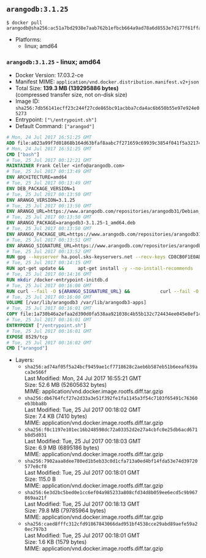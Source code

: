 ## `arangodb:3.1.25`

```console
$ docker pull arangodb@sha256:ac51a7bd2938e7aab762b1efbcb664a9ad78a6d8553e7d177f61ffa9ec0186cb
```

-	Platforms:
	-	linux; amd64

### `arangodb:3.1.25` - linux; amd64

-	Docker Version: 17.03.2-ce
-	Manifest MIME: `application/vnd.docker.distribution.manifest.v2+json`
-	Total Size: **139.3 MB (139295886 bytes)**  
	(compressed transfer size, not on-disk size)
-	Image ID: `sha256:7db56141ecff23c244f27cde865bc91acbba7cda4ac6b650b55e97e924e05273`
-	Entrypoint: `["\/entrypoint.sh"]`
-	Default Command: `["arangod"]`

```dockerfile
# Mon, 24 Jul 2017 16:51:25 GMT
ADD file:a023a99f7d01868b164d63bfaf8aabc7f271659c69939c3854f041f5a3217428 in / 
# Mon, 24 Jul 2017 16:51:25 GMT
CMD ["bash"]
# Tue, 25 Jul 2017 00:12:21 GMT
MAINTAINER Frank Celler <info@arangodb.com>
# Tue, 25 Jul 2017 00:13:49 GMT
ENV ARCHITECTURE=amd64
# Tue, 25 Jul 2017 00:13:49 GMT
ENV DEB_PACKAGE_VERSION=1
# Tue, 25 Jul 2017 00:13:50 GMT
ENV ARANGO_VERSION=3.1.25
# Tue, 25 Jul 2017 00:13:50 GMT
ENV ARANGO_URL=https://www.arangodb.com/repositories/arangodb31/Debian_8.0
# Tue, 25 Jul 2017 00:13:50 GMT
ENV ARANGO_PACKAGE=arangodb3-3.1.25-1_amd64.deb
# Tue, 25 Jul 2017 00:13:50 GMT
ENV ARANGO_PACKAGE_URL=https://www.arangodb.com/repositories/arangodb31/Debian_8.0/amd64/arangodb3-3.1.25-1_amd64.deb
# Tue, 25 Jul 2017 00:13:51 GMT
ENV ARANGO_SIGNATURE_URL=https://www.arangodb.com/repositories/arangodb31/Debian_8.0/amd64/arangodb3-3.1.25-1_amd64.deb.asc
# Tue, 25 Jul 2017 00:13:52 GMT
RUN gpg --keyserver ha.pool.sks-keyservers.net --recv-keys CD8CB0F1E0AD5B52E93F41E7EA93F5E56E751E9B
# Tue, 25 Jul 2017 00:14:15 GMT
RUN apt-get update &&     apt-get install -y --no-install-recommends         libjemalloc1 	libsnappy1         ca-certificates         pwgen         curl     &&     rm -rf /var/lib/apt/lists/*
# Tue, 25 Jul 2017 00:14:16 GMT
RUN mkdir /docker-entrypoint-initdb.d
# Tue, 25 Jul 2017 00:16:00 GMT
RUN curl --fail -O ${ARANGO_SIGNATURE_URL} &&           curl --fail -O ${ARANGO_PACKAGE_URL} &&             gpg --verify ${ARANGO_PACKAGE}.asc &&     (echo arangodb3 arangodb3/password password test | debconf-set-selections) &&     (echo arangodb3 arangodb3/password_again password test | debconf-set-selections) &&     DEBIAN_FRONTEND="noninteractive" dpkg -i ${ARANGO_PACKAGE} &&     rm -rf /var/lib/arangodb3/* &&     sed -ri         -e 's!127\.0\.0\.1!0.0.0.0!g'         -e 's!^(file\s*=).*!\1 -!'         -e 's!^#\s*uid\s*=.*!uid = arangodb!'         -e 's!^#\s*gid\s*=.*!gid = arangodb!'         /etc/arangodb3/arangod.conf     &&     rm -f ${ARANGO_PACKAGE}*
# Tue, 25 Jul 2017 00:16:00 GMT
VOLUME [/var/lib/arangodb3 /var/lib/arangodb3-apps]
# Tue, 25 Jul 2017 00:16:01 GMT
COPY file:1a730b46a2efaa2d390d0fa538aa921038c4b55b132c724434ee045e8ef14ed3 in /entrypoint.sh 
# Tue, 25 Jul 2017 00:16:01 GMT
ENTRYPOINT ["/entrypoint.sh"]
# Tue, 25 Jul 2017 00:16:01 GMT
EXPOSE 8529/tcp
# Tue, 25 Jul 2017 00:16:02 GMT
CMD ["arangod"]
```

-	Layers:
	-	`sha256:ad74af05f5a24bcf9459ae1cf7718628c2aeb6b587eb51b6eeaf639aca3e566f`  
		Last Modified: Mon, 24 Jul 2017 16:55:21 GMT  
		Size: 52.6 MB (52605632 bytes)  
		MIME: application/vnd.docker.image.rootfs.diff.tar.gzip
	-	`sha256:db6764fcf27e2d33a3e51f392fe1fa1145a3f54c7103f65491c76360eb3bba8b`  
		Last Modified: Tue, 25 Jul 2017 00:18:02 GMT  
		Size: 7.4 KB (7410 bytes)  
		MIME: application/vnd.docker.image.rootfs.diff.tar.gzip
	-	`sha256:f0c1197e101ec16b248598dc72a03352d2e27a4cbfc0e25db6acd671b8d5d031`  
		Last Modified: Tue, 25 Jul 2017 00:18:03 GMT  
		Size: 6.9 MB (6895186 bytes)  
		MIME: application/vnd.docker.image.rootfs.diff.tar.gzip
	-	`sha256:7902aaa8dee780ed1b5eb33c0d1cfa713a0ed4bf14fda53e74d39720577e8cf8`  
		Last Modified: Tue, 25 Jul 2017 00:18:01 GMT  
		Size: 115.0 B  
		MIME: application/vnd.docker.image.rootfs.diff.tar.gzip
	-	`sha256:6e3d2bc5bed0e1cc6ef04a985233a808cfd34d8b059ee6ecd5c9b967869aa21f`  
		Last Modified: Tue, 25 Jul 2017 00:18:13 GMT  
		Size: 79.8 MB (79785964 bytes)  
		MIME: application/vnd.docker.image.rootfs.diff.tar.gzip
	-	`sha256:caed8fffc312cfd91867843066dad951bf4538cce29abd89aefe59a20ec797b3`  
		Last Modified: Tue, 25 Jul 2017 00:18:01 GMT  
		Size: 1.6 KB (1579 bytes)  
		MIME: application/vnd.docker.image.rootfs.diff.tar.gzip
